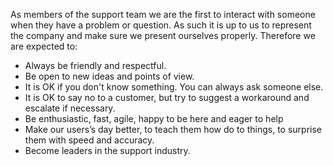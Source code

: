 As members of the support team we are the first to interact with someone when they have a problem or question. As such it is up to us to represent the company and make sure we present ourselves properly. Therefore we are expected to:

* Always be friendly and respectful.
* Be open to new ideas and points of view.
* It is OK if you don't know something. You can always ask someone else.
* It is OK to say no to a customer, but try to suggest a workaround and escalate if necessary.
* Be enthusiastic, fast, agile, happy to be here and eager to help
* Make our users’s day better, to teach them how do to things, to surprise them with speed and accuracy.
* Become leaders in the support industry.




